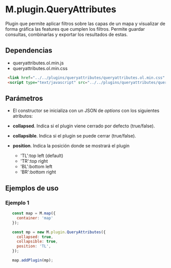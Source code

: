 # M.plugin.QueryAttributes

Plugin que permite aplicar filtros sobre las capas de un mapa y visualizar de forma gráfica las features que cumplen los filtros. Permite guardar consultas, combinarlas y exportar los resultados de estas.

## Dependencias

- queryattributes.ol.min.js
- queryattributes.ol.min.css


```html
 <link href="../../plugins/queryattributes/queryattributes.ol.min.css" rel="stylesheet" />
 <script type="text/javascript" src="../../plugins/queryattributes/queryattributes.ol.min.js"></script>
```

## Parámetros

- El constructor se inicializa con un JSON de _options_ con los siguientes atributos:

- **collapsed**. Indica si el plugin viene cerrado por defecto (true/false).
- **collapsible**. Indica si el plugin se puede cerrar (true/false).
- **position**. Indica la posición donde se mostrará el plugin
  - 'TL':top left (default)
  - 'TR':top right
  - 'BL':bottom left
  - 'BR':bottom right

## Ejemplos de uso

### Ejemplo 1
```javascript
   const map = M.map({
     container: 'map'
   });

   const mp = new M.plugin.QueryAttributes({
     collapsed: true,
     collapsible: true,
     position: 'TL',
   });

   map.addPlugin(mp);
```
